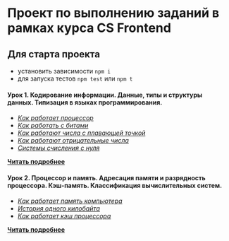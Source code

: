 # Проект по выполнению заданий в рамках курса CS Frontend

## Для старта проекта

- установить зависимости `npm i`
- для запуска тестов `npm test` или `npm t`

#### Урок 1. Кодирование информации. Данные, типы и структуры данных. Типизация в языках программирования.

- _[Как работает процессор](https://www.youtube.com/watch?v=k9wK2FThEsk)_
- _[Как работать с битами](https://www.youtube.com/watch?v=qewavPO6jcA)_
- _[Как работают числа с плавающей точкой](https://www.youtube.com/watch?v=U0U8Ddx4TgE)_
- _[Как работают отрицательные числа](https://www.youtube.com/watch?v=BIYiuy8WWiU)_
- _[Системы счисления с нуля](https://www.youtube.com/watch?v=kG_ipMygRUc)_

**[Читать подробнее](/1-lesson/README.md)**

#### Урок 2. Процессор и память. Адресация памяти и разрядность процессора. Кэш-память. Классификация вычислительных систем.

- _[Как работает память компьютера](https://www.youtube.com/watch?v=Wh22_O8jXVQ)_
- _[История одного килобайта](https://www.youtube.com/watch?v=6n8gALZzBx4)_
- _[Как работает кэш процессора](https://www.youtube.com/watch?v=7n_8cOBpQrg)_

**[Читать подробнее](/2-lesson/README.md)**
